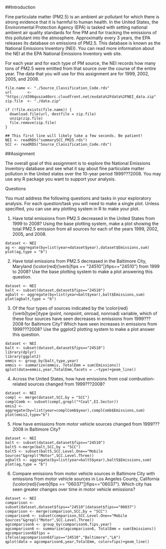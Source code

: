 ##Introduction 

Fine particulate matter (PM2.5) is an ambient air pollutant for which there is strong evidence that it is harmful to human health. In the United States, the Environmental Protection Agency (EPA) is tasked with setting national ambient air quality standards for fine PM and for tracking the emissions of this pollutant into the atmosphere. Approximatly every 3 years, the EPA releases its database on emissions of PM2.5. This database is known as the National Emissions Inventory (NEI). You can read more information about the NEI at the EPA National Emissions Inventory web site.

For each year and for each type of PM source, the NEI records how many tons of PM2.5 were emitted from that source over the course of the entire year. The data that you will use for this assignment are for 1999, 2002, 2005, and 2008.
```{r , message=FALSE}
file.name <- "./Source_Classification_Code.rds"
url       <- "https://d396qusza40orc.cloudfront.net/exdata%2Fdata%2FNEI_data.zip"
zip.file  <- "./data.zip"

if (!file.exists(file.name)) {
  download.file(url, destfile = zip.file)
  unzip(zip.file)
  file.remove(zip.file)
}

## This first line will likely take a few seconds. Be patient!
NEI <- readRDS("summarySCC_PM25.rds")
SCC <- readRDS("Source_Classification_Code.rds")
```

##Assignment 

The overall goal of this assignment is to explore the National Emissions Inventory database and see what it say about fine particulate matter pollution in the United states over the 10-year period 1999???2008. You may use any R package you want to support your analysis.

Questions

You must address the following questions and tasks in your exploratory analysis. For each question/task you will need to make a single plot. Unless specified, you can use any plotting system in R to make your plot.

  1. Have total emissions from PM2.5 decreased in the United States from 1999 to 2008? Using the base plotting system, make a plot showing the total PM2.5 emission from all sources for each of the years 1999, 2002, 2005, and 2008.

```{r , message=FALSE}
dataset <- NEI
ag <- aggregate(by=list(year=dataset$year),dataset$Emissions,sum)
plot(ag,type = "b")
```


  2. Have total emissions from PM2.5 decreased in the Baltimore City, Maryland (\color{red}{\verb|fips == "24510"|}fips=="24510") from 1999 to 2008? Use the base plotting system to make a plot answering this question.
  
```{r , message=FALSE}
dataset <- NEI
balt <- subset(dataset,dataset$fips=="24510")
agbalt <- aggregate(by=list(year=balt$year),balt$Emissions,sum)
plot(agbalt,type = "b")
```


  3. Of the four types of sources indicated by the \color{red}{\verb|type|}type (point, nonpoint, onroad, nonroad) variable, which of these four sources have seen decreases in emissions from 1999???2008 for Baltimore City? Which have seen increases in emissions from 1999???2008? Use the ggplot2 plotting system to make a plot answer this question.
  
```{r , message=FALSE}
dataset <- NEI
balt <- subset(dataset,dataset$fips=="24510")
library(dplyr)
library(ggplot2)
emmis <- group_by(balt,type,year)
emmis <- summarize(emmis, TotalEmm = sum(Emissions))
qplot(data=emmis,year,TotalEmm,facets = .~type)+geom_line()
```  


  4. Across the United States, how have emissions from coal combustion-related sources changed from 1999???2008?

```{r , message=FALSE} 
dataset <- NEI
compl <- merge(dataset,SCC,by = "SCC")
complComb <- subset(compl,grepl("*Coal",EI.Sector))
emis2 <- aggregate(by=list(year=complComb$year),complComb$Emissions,sum)
plot(emis2,type="b")
```

  5. How have emissions from motor vehicle sources changed from 1999???2008 in Baltimore City?

```{r , message=FALSE}   
dataset <- NEI
balt <- subset(dataset,dataset$fips=="24510")
balt5 <-merge(balt,SCC,by = "SCC")
balt5 <- subset(balt5,SCC.Level.One=="Mobile Sources"&grepl("Motor",SCC.Level.Three))
agbalt5 <- aggregate(by=list(year=balt5$year),balt5$Emissions,sum)
plot(ag,type = "b")
```

  6. Compare emissions from motor vehicle sources in Baltimore City with emissions from motor vehicle sources in Los Angeles County, California (\color{red}{\verb|fips == "06037"|}fips=="06037"). Which city has seen greater changes over time in motor vehicle emissions?

```{r , message=FALSE}    
dataset <- NEI
comparison <- subset(dataset,dataset$fips=="24510"|dataset$fips=="06037")
comparison <- merge(comparison,SCC,by = "SCC")
comparison6 <- subset(comparison,SCC.Level.One=="Mobile Sources"&grepl("Motor",SCC.Level.Three))
agcomparison6 <- group_by(comparison6,fips,year)
agcomparison6 <- summarize(agcomparison6, TotalEmm = sum(Emissions))
agcomparison6$fips = ifelse(agcomparison6$fips=="24510","Baltimore","LA")
qplot(data = agcomparison6,year,TotalEmm, color=fips)+geom_line()
```

